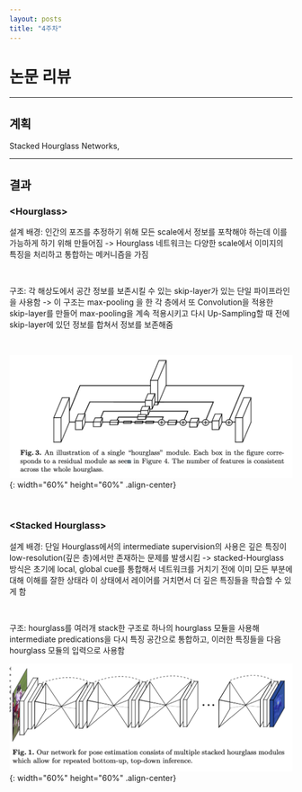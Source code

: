 ```yaml
---
layout: posts
title: "4주차"
---
```


# 논문 리뷰

---

## 계획
Stacked Hourglass Networks, 

--- 

## 결과

### \<Hourglass\>

설계 배경: 인간의 포즈를 추정하기 위해 모든 scale에서 정보를 포착해야 하는데 이를 가능하게 하기 위해 만들어짐
-> Hourglass 네트워크는 다양한 scale에서 이미지의 특징을 처리하고 통합하는 메커니즘을 가짐

<br>

구조: 각 해상도에서 공간 정보를 보존시킬 수 있는 skip-layer가 있는 단일 파이프라인을 사용함
-> 이 구조는 max-pooling 을 한 각 층에서 또 Convolution을 적용한 skip-layer를 만들어 max-pooling을 계속 적용시키고
다시 Up-Sampling할 때 전에 skip-layer에 있던 정보를 합쳐서 정보를 보존해줌

<br>

![사진](/assets/image/2024-07-28-first-0.png){: width="60%" height="60%" .align-center}

<br>

### \<Stacked Hourglass\>

설계 배경: 단일 Hourglass에서의 intermediate supervision의 사용은 깊은 특징이 low-resolution(깊은 층)에서만
존재하는 문제를 발생시킴
-> stacked-Hourglass 방식은 초기에 local, global cue를 통합해서 네트워크를 거치기 전에 이미 모든 부분에 대해
이해를 잘한 상태라 이 상태에서 레이어를 거치면서 더 깊은 특징들을 학습할 수 있게 함

<br>

구조: hourglass를 여러개 stack한 구조로 하나의 hourglass 모듈을 사용해 intermediate predications을
다시 특징 공간으로 통합하고, 이러한 특징들을 다음 hourglass 모듈의 입력으로 사용함 
<br>

![사진](/assets/image/2024-07-28-second-0.png){: width="60%" height="60%" .align-center}

